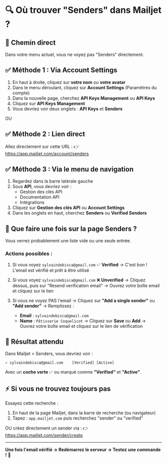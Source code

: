 # 🔍 Où trouver "Senders" dans Mailjet ?

## 📍 Chemin direct

Dans votre menu actuel, vous ne voyez pas "Senders" directement.

## ✅ Méthode 1 : Via Account Settings

1. En haut à droite, cliquez sur **votre nom** ou **votre avatar**
2. Dans le menu déroulant, cliquez sur **Account Settings** (Paramètres du compte)
3. Dans la nouvelle page, cherchez **API Keys Management** ou **API Keys**
4. Cliquez sur **API Keys Management**
5. Vous devriez voir deux onglets : **API Keys** et **Senders**

OU

## ✅ Méthode 2 : Lien direct

Allez directement sur cette URL :
👉 https://app.mailjet.com/account/senders

## ✅ Méthode 3 : Via le menu de navigation

1. Regardez dans la barre latérale gauche
2. Sous **API**, vous devriez voir :
   - Gestion des clés API
   - Documentation API
   - Intégrations
3. Cliquez sur **Gestion des clés API** ou **Account Settings**
4. Dans les onglets en haut, cherchez **Senders** ou **Verified Senders**

## 📧 Que faire une fois sur la page Senders ?

Vous verrez probablement une liste vide ou une seule entrée.

### Actions possibles :

1. Si vous voyez `sylvaindebisca@gmail.com` ✅ **Verified**
   → C'est bon ! L'email est vérifié et prêt à être utilisé

2. Si vous voyez `sylvaindebisca@gmail.com` ❌ **Unverified**
   → Cliquez dessus, puis sur "Resend verification email"
   → Ouvrez votre boîte email et cliquez sur le lien

3. Si vous ne voyez PAS l'email
   → Cliquez sur **"Add a single sender"** ou **"Add sender"**
   → Remplissez :
     - **Email** : `sylvaindebisca@gmail.com`
     - **Name** : `Pâtisserie Coquelicot`
   → Cliquez sur **Save** ou **Add**
   → Ouvrez votre boîte email et cliquez sur le lien de vérification

## 🎯 Résultat attendu

Dans Mailjet > Senders, vous devriez voir :

```
✓ sylvaindebisca@gmail.com    [Verified] [Active]
```

Avec un **coche verte** ✅ ou marqué comme **"Verified"** et **"Active"**.

## ⚡ Si vous ne trouvez toujours pas

Essayez cette recherche :
1. En haut de la page Mailjet, dans la barre de recherche (ou navigateur)
2. Tapez : `app.mailjet.com` puis recherchez "sender" ou "verified"

OU créez directement un sender via :
👉 https://app.mailjet.com/sender/create

---

**Une fois l'email vérifié → Redémarrez le serveur → Testez une commande !** 🚀

